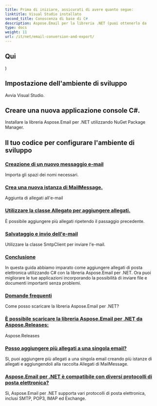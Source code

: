 ```yaml
---
title: Prima di iniziare, assicurati di avere quanto segue:
linktitle: Visual Studio installato
second_title: Conoscenza di base di C#
description: Aspose.Email per la libreria .NET (puoi ottenerlo da
type: docs
weight: 11
url: /it/net/email-conversion-and-export/
---
```


## Qui

)

## Impostazione dell'ambiente di sviluppo

Avvia Visual Studio.

## Creare una nuova applicazione console C#.

Installare la libreria Aspose.Email per .NET utilizzando NuGet Package Manager.

## Il tuo codice per configurare l'ambiente di sviluppo
### [Creazione di un nuovo messaggio e-mail](./customizing-mhtml-conversion-csharp-implementation/)
Importa gli spazi dei nomi necessari.
### [Crea una nuova istanza di MailMessage.](./effortless-email-export-to-eml-using-csharp/)
Aggiunta di allegati all'e-mail
### [Utilizzare la classe Allegato per aggiungere allegati.](./converting-email-to-mht-with-timezone-in-csharp/)
È possibile aggiungere più allegati ripetendo il passaggio precedente.
### [Salvataggio e invio dell'e-mail](./eml-file-handling-load-and-save-operations-in-csharp/)
Utilizzare la classe SmtpClient per inviare l'e-mail.
### [Conclusione](./converting-eml-to-msg-format-using-csharp/)
In questa guida abbiamo imparato come aggiungere allegati di posta elettronica utilizzando C# con la libreria Aspose.Email per .NET. Ora puoi migliorare le tue applicazioni incorporando la possibilità di inviare file e documenti importanti senza problemi.
### [Domande frequenti](./csharp-guide-saving-email-as-mhtml-file/)
Come posso scaricare la libreria Aspose.Email per .NET?
### [ È possibile scaricare la libreria Aspose.Email per .NET da Aspose.Releases:](./draft-message-handling-in-csharp-saving-email-as-draft/)
Aspose.Releases
### [Posso aggiungere più allegati a una singola email?](./creating-html-email-files-using-csharp-save-as-html/)
Sì, puoi aggiungere più allegati a una singola email creando più istanze di allegati e aggiungendoli alla raccolta Allegati di MailMessage.
### [Aspose.Email per .NET è compatibile con diversi protocolli di posta elettronica?](./generating-oft-files-from-messages-csharp-tutorial/)
Sì, Aspose.Email per .NET supporta vari protocolli di posta elettronica, inclusi SMTP, POP3, IMAP ed Exchange.